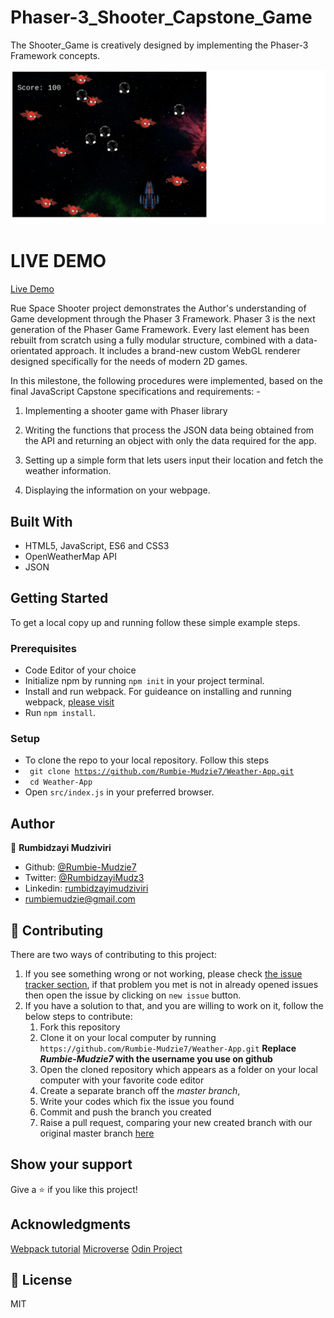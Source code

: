 # Phaser-3_Shooter_Capstone_Game
The Shooter_Game is creatively designed by implementing  the Phaser-3 Framework concepts.


![Screenshot](./assets/images/space-shooter.png)


# LIVE DEMO 
[Live Demo](https://rawcdn.githack.com/Rumbie-Mudzie7/Weather-App/9c103cd267228bfffdad7814a8381bd629b79c1f/dist/index.html)

Rue Space Shooter project demonstrates the Author's understanding of Game development through the Phaser 3 Framework. Phaser 3 is the next generation of the Phaser Game Framework. Every last element has been rebuilt from scratch using a fully modular structure, combined with a data-orientated approach. It includes a brand-new custom WebGL renderer designed specifically for the needs of modern 2D games.  


In this milestone, the following procedures were implemented, based on the final JavaScript Capstone specifications and requirements: -

1.  Implementing a shooter game with Phaser library

2. Writing the functions that process the JSON data being obtained from the API and returning an object with only the data required for the app.

3. Setting up a simple form that lets users input their location and fetch the weather information.

4. Displaying the information on your webpage.



## Built With

- HTML5, JavaScript, ES6 and CSS3
- OpenWeatherMap API
- JSON

## Getting Started

To get a local copy up and running follow these simple example steps.

### Prerequisites

- Code Editor of your choice
- Initialize npm by running `npm init` in your project terminal.
- Install and run webpack. For guideance on installing and running webpack, [ please visit](https://actualize.teachable.com/courses/347362/lectures/5396444)
- Run `npm install`.


### Setup

- To clone the repo to your local repository. Follow this steps
- <code> git clone https://github.com/Rumbie-Mudzie7/Weather-App.git</code>
- <code> cd Weather-App</code>
- Open `src/index.js` in your preferred browser.


## Author

:bust_in_silhouette: **Rumbidzayi Mudziviri**
- Github: [@Rumbie-Mudzie7](https://github.com/Rumbie-Mudzie7)
- Twitter: [@RumbidzayiMudz3](https://twitter.com/RumbidzayiMudz3)
- Linkedin: [rumbidzayimudziviri](https://www.linkedin.com/in/rumbidzayi-mudziviri)
- rumbiemudzie@gmail.com

## :handshake: Contributing

There are two ways of contributing to this project:
1.  If you see something wrong or not working, please check [the issue tracker section](https://github.com/Rumbie-Mudzie7/Weather-App/issues), if that problem you met is not in already opened issues then open the issue by clicking on `new issue` button.
2.  If you have a solution to that, and you are willing to work on it, follow the below steps to contribute:
    1.  Fork this repository
    1.  Clone it on your local computer by running `https://github.com/Rumbie-Mudzie7/Weather-App.git` __Replace *Rumbie-Mudzie7* with the username you use on github__
    1.  Open the cloned repository which appears as a folder on your local computer with your favorite code editor
    1.  Create a separate branch off the *master branch*,
    1.  Write your codes which fix the issue you found
    1.  Commit and push the branch you created
    1.  Raise a pull request, comparing your new created branch with our original master branch [here](https://github.com/Rumbie-Mudzie7/Weather-App)



## Show your support

Give a :star:️ if you like this project!

## Acknowledgments
[Webpack tutorial](https://actualize.teachable.com/courses/347362/lectures/5396444)
[Microverse](https://www.microverse.org)
[Odin Project](https://www.theodinproject.com/courses/javascript/lessons/weather-app)

## :memo: License

MIT
